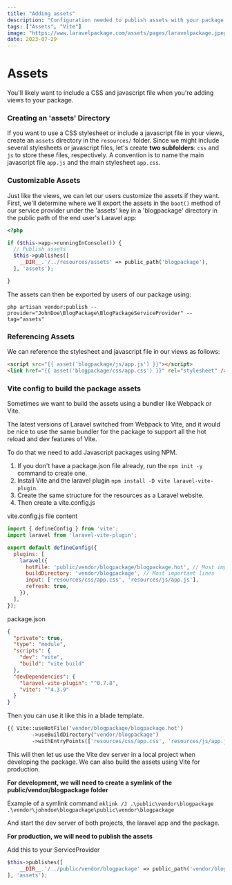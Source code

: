 ```yaml
---
title: "Adding assets"
description: "Configuration needed to publish assets with your package and how to configure Vite in your package for dev and production."
tags: ["Assets", "Vite"]
image: "https://www.laravelpackage.com/assets/pages/laravelpackage.jpeg"
date: 2023-07-29
---
```


# Assets

You'll likely want to include a CSS and javascript file when you're adding views to your package.

### Creating an 'assets' Directory

If you want to use a CSS stylesheet or include a javascript file in your views, create an `assets` directory in the `resources/` folder. Since we might include several stylesheets or javascript files, let's create **two subfolders**: `css` and `js` to store these files, respectively. A convention is to name the main javascript file `app.js` and the main stylesheet `app.css`.

### Customizable Assets

Just like the views, we can let our users customize the assets if they want. First, we'll determine where we'll export the assets in the `boot()` method of our service provider under the 'assets' key in a 'blogpackage' directory in the public path of the end user's Laravel app:

```php title="BlogPackageServiceProvider.php"
<?php

if ($this->app->runningInConsole()) {
  // Publish assets
  $this->publishes([
    __DIR__.'/../resources/assets' => public_path('blogpackage'),
  ], 'assets');

}
```

The assets can then be exported by users of our package using:

```
php artisan vendor:publish --provider="JohnDoe\BlogPackage\BlogPackageServiceProvider" --tag="assets"
```

### Referencing Assets

We can reference the stylesheet and javascript file in our views as follows:

```html
<script src="{{ asset('blogpackage/js/app.js') }}"></script>
<link href="{{ asset('blogpackage/css/app.css') }}" rel="stylesheet" />
```

### Vite config to build the package assets

Sometimes we want to build the assets using a bundler like Webpack or Vite.

The latest versions of Laravel switched from Webpack to Vite, and it would be nice to use the same bundler for the package
to support all the hot reload and dev features of Vite.

To do that we need to add Javascript packages using NPM.

1. If you don't have a package.json file already, run the `npm init -y` command to create one.
2. Install Vite and the laravel plugin `npm install -D vite laravel-vite-plugin`.
3. Create the same structure for the resources as a Laravel website.
4. Then create a vite.config.js

vite.config.js file content

```js
import { defineConfig } from 'vite';
import laravel from 'laravel-vite-plugin';

export default defineConfig({
  plugins: [
    laravel({
      hotFile: 'public/vendor/blogpackage/blogpackage.hot', // Most important lines
      buildDirectory: 'vendor/blogpackage', // Most important lines
      input: ['resources/css/app.css', 'resources/js/app.js'],
      refresh: true,
    }),
  ],
});
```

package.json

```json
{
  "private": true,
  "type": "module",
  "scripts": {
    "dev": "vite",
    "build": "vite build"
  },
  "devDependencies": {
    "laravel-vite-plugin": "^0.7.8",
    "vite": "^4.3.9"
  }
}
```

Then you can use it like this in a blade template.

```php
{{ Vite::useHotFile('vendor/blogpackage/blogpackage.hot')
        ->useBuildDirectory("vendor/blogpackage")
        ->withEntryPoints(['resources/css/app.css', 'resources/js/app.js']) }}
```

This will then let us use the Vite dev server in a local project when developing the package.
We can also build the assets using Vite for production.

**For development, we will need to create a symlink of the public/vendor/blogpackage folder**

Example of a symlink command `mklink /J .\public\vendor\blogpackage .\vendor\johndoe\blogpackage\public\vendor\blogpackage`

And start the dev server of both projects, the laravel app and the package.

**For production, we will need to publish the assets**

Add this to your ServiceProvider

```php
$this->publishes([
    __DIR__.'/../public/vendor/blogpackage' => public_path('vendor/blogpackage'),
], 'assets');
```